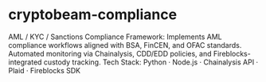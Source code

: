 # cryptobeam-compliance
AML / KYC / Sanctions Compliance Framework: Implements AML compliance workflows aligned with BSA, FinCEN, and OFAC standards. Automated monitoring via Chainalysis, CDD/EDD policies, and Fireblocks-integrated custody tracking. Tech Stack: Python · Node.js · Chainalysis API · Plaid · Fireblocks SDK
